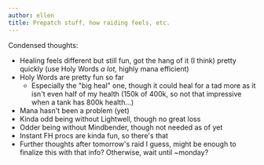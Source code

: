 ```yaml
---
author: ellen
title: Prepatch stuff, how raiding feels, etc.
---
```

Condensed thoughts:

* Healing feels different but still fun, got the hang of it (I think) pretty quickly (use Holy Words *a lot*, highly mana efficient)
* Holy Words are pretty fun so far
  - Especially the "big heal" one, though it could heal for a tad more as it isn't even half of my health (150k of 400k, so not that impressive when a tank has 800k health...)
* Mana hasn't been a problem (yet)
* Kinda odd being without Lightwell, though no great loss
* Odder being without Mindbender, though not needed as of yet
* Instant FH procs are kinda fun, so there's that
* Further thoughts after tomorrow's raid I guess, might be enough to finalize this with that info? Otherwise, wait until ~monday?

